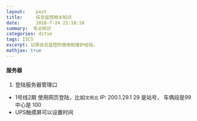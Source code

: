 ```yaml
---
layout:    post
title:     综合监控相关知识
date:      2018-7-24 22:18:18
summary:  专业知识
categories: ditie 
tags: ISCS
excerpt: 记录综合监控的使用和维护经验。
mathjax: true
---
```


####  服务器

1. 登陆服务器管理口 

  + 1号线2期  使用网页登陆，比如`文苑北` IP: 200.1.29.1  29 是站号， 车俩段是99 中心是 100 
  + UPS触摸屏可以设置时间